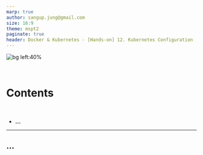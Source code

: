 ```yaml
---
marp: true
author: sangup.jung@gmail.com
size: 16:9
theme: mspt2
paginate: true
header: Docker & Kubernetes - [Hands-on] 12. Kubernetes Configuration
---
```


![bg left:40%](img/hands_on.png)

<br>

# Contents

<br>

- **...**

---

## ...

